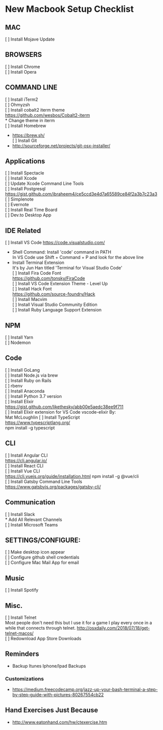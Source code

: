 # New Macbook Setup Checklist

## MAC
[ ] Install Mojave Update  

## BROWSERS
[ ] Install Chrome  
[ ] Install Opera  

## COMMAND LINE
[ ] Install iTerm2  
[ ] Ohmyzsh  
[ ] Install cobalt2 iterm theme  
https://github.com/wesbos/Cobalt2-iterm  
    * Change theme in iterm  
[ ] Install Homebrew
* https://brew.sh/  
[ ] Install Git
* http://sourceforge.net/projects/git-osx-installer/


## Applications
[ ] Install Spectacle  
[ ] Install Xcode  
[ ] Update Xcode Command Line Tools  
[ ] Install Postgresql  
https://gist.github.com/ibraheem4/ce5ccd3e4d7a65589ce84f2a3b7c23a3  
[ ] Simplenote  
[ ] Evernote  
[ ] Install Real Time Board  
[ ] Dev.to Desktop App  

## IDE Related
[ ] Install VS Code
https://code.visualstudio.com/ 
* Shell Command: Install 'code' command in PATH  
In VS Code use Shift + Command + P and look for the above line 
* Install Terminal Extension  
It's by Jun Han titled 'Terminal for Visual Studio Code'  
[ ] Install Fira Code Font  
https://github.com/tonsky/FiraCode  
[ ] Install VS Code Extension Theme - Level Up  
[ ] Install Hack Font  
https://github.com/source-foundry/Hack     
[ ] Install Macvim  
[ ] Install Visual Studio Community Edition    
[ ] Install Ruby Language Support Extension

## NPM
[ ] Install Yarn  
[ ] Nodemon  

## Code
[ ] Install GoLang  
[ ] Install Node.js via brew  
[ ] Install Ruby on Rails   
[ ] rbenv     
[ ] Install Anaconda  
[ ] Install Python 3.7 version  
[ ] Install Elixir  
https://gist.github.com/likethesky/abb00e5aedc38ee9f711  
[ ] Install Elixir extension for VS Code
vscode-elixir By:  
Mat McLoughlin 
[ ] Install TypeScript    
https://www.typescriptlang.org/  
npm install -g typescript  

## CLI
[ ] Install Angular CLI  
https://cli.angular.io/  
[ ] Install React CLI  
[ ] Install Vue CLI  
https://cli.vuejs.org/guide/installation.html 
npm install -g @vue/cli   
[ ] Install Gatsby Command Line Tools  
https://www.gatsbyjs.org/packages/gatsby-cli/


## Communication
[ ] Install Slack  
    * Add All Relevant Channels  
[ ] Install Microsoft Teams  

## SETTINGS/CONFIGURE:
[ ] Make desktop icon appear  
[ ] Configure github shell credentials  
[ ] Configure Mac Mail App for email  

## Music
[ ] Install Spotify  

## Misc.
[ ] Install Telnet  
Most people don't need this but I use it for a game I play every once in a while that connects through telnet.
http://osxdaily.com/2018/07/18/get-telnet-macos/  
[ ] Redownload App Store Downloads

## Reminders
* Backup Itunes Iphone/Ipad Backups

### Customizations
* https://medium.freecodecamp.org/jazz-up-your-bash-terminal-a-step-by-step-guide-with-pictures-80267554cb22  

## Hand Exercises Just Because
* http://www.eatonhand.com/hw/ctexercise.htm  